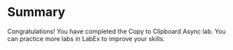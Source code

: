 # Summary

Congratulations! You have completed the Copy to Clipboard Async lab. You can practice more labs in LabEx to improve your skills.

